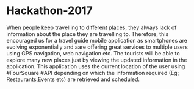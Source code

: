 # Hackathon-2017

When people keep travelling to different places, they always lack of information about the place they are travelling to. Therefore, this encouraged us for a travel guide mobile application as smartphones are evolving exponentially and aare offering great services to multiple users using GPS navigation, web navigation etc. The tourists will be able to explore many new places just by viewing the updated information in the application. This application uses the current location of the user using #FourSquare #API depending on which the information required (Eg; Restaurants,Events etc) are retrieved and scheduled.
